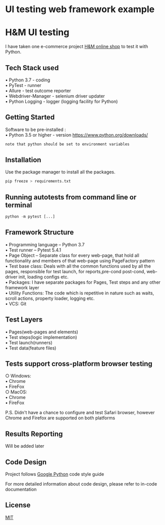 # UI testing web framework example
# H&M UI testing
I have taken one e-commerce project [H&M online shop](https://www2.hm.com/en_gb/index.html "H&M Online") to test it with Python.

## Tech Stack used
• Python 3.7 - coding  
• PyTest - runner  
• Allure - test outcome reporter  
• Webdriver-Manager - selenium driver updater  
• Python Logging - logger (logging facility for Python)  

## Getting Started
Software to be pre-installed :  
• Python 3.5 or higher - version https://www.python.org/downloads/
```bash
note that python should be set to environment variables
```

## Installation
Use the package manager to install all the packages.

```python
pip freeze > requirements.txt
```

## Running autotests from command line or terminal

```python
python -m pytest [...]
```

## Framework Structure
• Programming language – Python 3.7  
• Test runner – Pytest 5.4.1  
• Page Object – Separate class for every web-page, that hold all functionality and members of that web-page using PageFactory pattern  
• Test base class: Deals with all the common functions used by all the pages, responsible for test launch, for reports,pre-cond post-cond, web-driver init, loading configs etc.  
• Packages: I have separate packages for Pages, Test steps and any other framework layer  
• Utility Functions: The code which is repetitive in nature such as waits, scroll actions, property loader, logging etc.  
• VCS: Git  

## Test Layers
• Pages(web-pages and elements)  
• Test steps(logic implementation)  
• Test launch(runners)  
• Test data(feature files)  

## Tests support cross-platform browser testing
○ Windows:  
 • Chrome  
 • FireFox  
○ MacOS:  
 • Chrome  
 • FireFox  
 
P.S. Didn't have a chance to configure and test Safari browser, however Chrome and Firefox are supported on both platforms

## Results Reporting
Will be added later

## Code Design
Project follows [Google Python](https://google.github.io/styleguide/pyguide.html) code style guide

For more detailed information about code design, please refer to in-code documentation


## License
[MIT](https://choosealicense.com/licenses/mit/)
